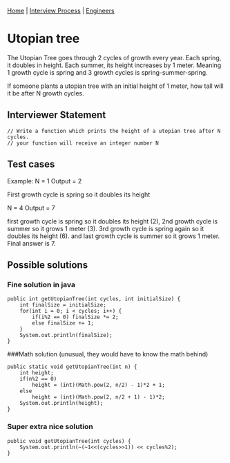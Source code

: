 [Home](../../../../README.md) |
[Interview Process](../../../README.md) |
[Engineers](../../README.md)

# Utopian tree

The Utopian Tree goes through 2 cycles of growth every year. Each spring, it doubles in height. Each summer, its height increases by 1 meter. Meaning 1 growth cycle is spring and 3 growth cycles is spring-summer-spring.

If someone plants a utopian tree with an initial height of 1 meter, how tall will it be after N growth cycles.

## Interviewer Statement
```
// Write a function which prints the height of a utopian tree after N cycles.
// your function will receive an integer number N
```

## Test cases

Example:
N = 1
Output = 2

First growth cycle is spring so it doubles its height

N = 4
Output = 7

first growth cycle is spring so it doubles its height (2), 2nd growth cycle is summer so it grows 1 meter (3). 3rd growth cycle is spring again so it doubles its height (6). and last growth cycle is summer so it grows 1 meter. Final answer is 7.

## Possible solutions

### Fine solution in java

```
public int getUtopianTree(int cycles, int initialSize) {
    int finalSize = initialSize;
    for(int i = 0; i < cycles; i++) {
        if(i%2 == 0) finalSize *= 2;
        else finalSize += 1;
    }
    System.out.println(finalSize);
}
```

###Math solution (unusual, they would have to know the math behind)

```
public static void getUtopianTree(int n) {
    int height;
    if(n%2 == 0)
        height = (int)(Math.pow(2, n/2) - 1)*2 + 1;
    else
        height = (int)(Math.pow(2, n/2 + 1) - 1)*2;  
    System.out.println(height);
}
```

### Super extra nice solution

```
public void getUtopianTree(int cycles) {
	System.out.println(~(~1<<(cycles>>1)) << cycles%2);
}
```

